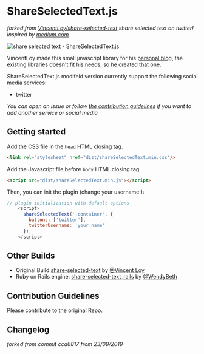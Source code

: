 # ShareSelectedText.js
*forked from [VincentLoy/share-selected-text](https://github.com/VincentLoy/share-selected-text)*
*share selected text on twitter! Inspired by [medium.com](https://medium.com)*

![share selected text - ShareSelectedText.js](demo/sst.jpg)

VincentLoy made this small javascript library for his [personal blog](http://vincent-loy.fr), the existing 
libraries doesn't fit his needs, so he created [that](https://github.com/VincentLoy/share-selected-text) one.

ShareSelectedText.js modifeid version currently support the following social media services:
- twitter

*You can open an issue or follow [the contribution guidelines](https://github.com/VincentLoy/share-selected-text#contribution-guidelines) if you want to add another service or social media*

## Getting started

Add the CSS file in the `head` HTML closing tag.
```html
<link rel="stylesheet" href="dist/shareSelectedText.min.css"/>
```

Add the Javascript file before `body` HTML closing tag.
```html
<script src="dist/shareSelectedText.min.js"></script>
```

Then, you can init the plugin (change your username!):
```javascript
// plugin initialization with default options
    <script>
      shareSelectedText('.container', {
        buttons: ['twitter'],
        twitterUsername: 'your_name'
      });
    </script>
```

## Other Builds
- Original Build:[share-selected-text](https://github.com/VincentLoy/share-selected-text) by [@Vincent Loy](https://github.com/VincentLoy)
- Ruby on Rails engine: [share-selected-text_rails](https://github.com/WendyBeth/share-selected-text_rails) by [@WendyBeth](https://github.com/WendyBeth)

## Contribution Guidelines
Please contribute to the original Repo. 

## Changelog
*forked from commit cca6817 from 23/09/2019*


